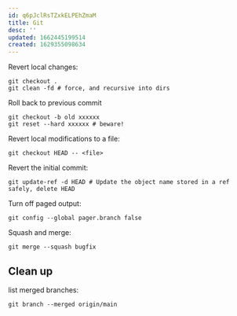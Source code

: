 ```yaml
---
id: q6pJclRsTZxkELPEhZmaM
title: Git
desc: ''
updated: 1662445199514
created: 1629355098634
---
```


Revert local changes:

    git checkout .
    git clean -fd # force, and recursive into dirs

Roll back to previous commit

    git checkout -b old xxxxxx
    git reset --hard xxxxxx # beware!

Revert local modifications to a file:

    git checkout HEAD -- <file>

Revert the initial commit:

    git update-ref -d HEAD # Update the object name stored in a ref safely, delete HEAD

Turn off paged output:

    git config --global pager.branch false

Squash and merge:

    git merge --squash bugfix

## Clean up

list merged branches:

    git branch --merged origin/main
